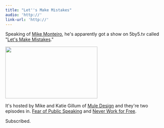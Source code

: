 ```yaml
---
title: "Let''s Make Mistakes"
audio: 'http://'
link-url: 'http://'
---
```

<p>Speaking of <a href="https://chrisenns.com/2011/04/07/mike-ftw-business-inspiration/">Mike Monteiro</a>, he's apparently got a show on 5by5.tv called "<a href="http://5by5.tv/mistakes">Let's Make Mistakes</a>." </p>
<p><img src="https://chrisenns.com/wp-content/uploads/2011/04/mistakes-thumb.jpg" alt="" title="mistakes-thumb" width="288" height="162" class="aligncenter size-full wp-image-19496" /></p>
<p>It's hosted by Mike and Katie Gillum of <a href="http://muledesign.com/">Mule Design</a> and they're two episodes in. <a href="http://5by5.tv/mistakes/1">Fear of Public Speaking</a> and <a href="http://5by5.tv/mistakes/2">Never Work for Free</a>.</p>
<p>Subscribed.</p>
